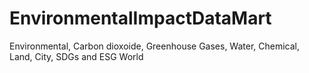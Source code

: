 # EnvironmentalImpactDataMart
Environmental, Carbon dioxoide, Greenhouse Gases, Water, Chemical, Land, City, SDGs and ESG World 
